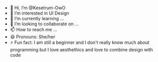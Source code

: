 - 👋 Hi, I’m @Kesetrum-OwO
- 👀 I’m interested in UI Design
- 🌱 I’m currently learning ...
- 💞️ I’m looking to collaborate on ...
- 📫 How to reach me ...
- 😄 Pronouns: She/her
- ⚡ Fun fact: I am still a beginner and I don't really know much about programming but I love aesthethics and love to combine design with code

<!---
Kesetrum-OwO/Kesetrum-OwO is a ✨ special ✨ repository because its `README.md` (this file) appears on your GitHub profile.
You can click the Preview link to take a look at your changes.
--->
